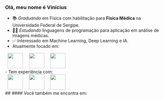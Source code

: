 ### Olá, meu nome é Vinícius

- 📚 *Graduando* em Física com habilitação para **Física Médica** na Universidade Federal de Sergipe.
- 👨‍💻 *Estudando* linguagens de programação para aplicação em análise de imagens médicas.
- ✅ Interessado em Machine Learning, Deep Learning e IA.
- Atualmente focado em:
<div display="inline">
  &nbsp;&nbsp;<img width="50" height="50" src="https://cdn.jsdelivr.net/gh/devicons/devicon/icons/python/python-original.svg" />&nbsp;&nbsp;
  &nbsp;&nbsp;<img width="50" height="50" src="https://cdn.jsdelivr.net/gh/devicons/devicon/icons/kaggle/kaggle-original.svg" />&nbsp;&nbsp;
  &nbsp;&nbsp;<img width="50" height="50" src="https://cdn.jsdelivr.net/gh/devicons/devicon/icons/latex/latex-original.svg" />&nbsp;&nbsp;                    
</div>  
- Tem experiência com:
<div display="inline"> 
  &nbsp;&nbsp;<img width="50" height="50" src="https://cdn.jsdelivr.net/gh/devicons/devicon/icons/pandas/pandas-original-wordmark.svg" />&nbsp;&nbsp;                      
  &nbsp;&nbsp;<img width="50" height="50" src="https://cdn.jsdelivr.net/gh/devicons/devicon/icons/numpy/numpy-original-wordmark.svg" />&nbsp;&nbsp;            
  &nbsp;&nbsp;<img width="50" height="50"  src="https://cdn.jsdelivr.net/gh/devicons/devicon/icons/selenium/selenium-original.svg" />&nbsp;&nbsp;          
</div> 
  ##
#### Você também me encontra em:  
<a href="https://img.shields.io/badge/LinkedIn-0077B5?style=for-the-badge&logo=linkedin&logoColor=white>
  <img width="50" height="50"  src="https://cdn.jsdelivr.net/gh/devicons/devicon/icons/selenium/selenium-original.svg" />  
</a>
           
                   
          
          




